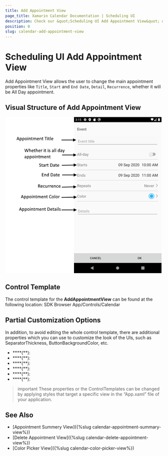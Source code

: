 ```yaml
---
title: Add Appointment View
page_title: Xamarin Calendar Documentation | Scheduling UI
description: Check our &quot;Scheduling UI Add Appointment View&quot; documentation article for Telerik Calendar for Xamarin control.
position: 0
slug: calendar-add-appointment-view
---
```


# Scheduling UI Add Appointment View

Add Appointment View allows the user to change the main appointment properties like `Title`, `Start` and `End Date`, `Detail`, `Recurrence`, whether it will be All Day appointment.

## Visual Structure of Add Appointment View 

![Scheduling UI Add Appointment view](images/calendar-add-appointment-view.png)

## Control Template

The control template for the **AddAppointmentView** can be found at the following location: SDK Browser App/Controls/Calendar

## Partial Customization Options 

In addition, to avoid editing the whole control template, there are additional properties which you can use to customize the look of the UIs, such as SeparatorThickness, ButtonBackgroundColor, etc.  

* ****(**):
* ****(**):
* ****(**):
* ****(**):
* ****(**):
* ****(**):

>important These properties or the ControlTemplates can be changed by applying styles that target a specific view in the “App.xaml” file of your application. 

## See Also

* [Appointment Summery View]({%slug calendar-appointment-summary-view%})
* [Delete Appointment View]({%slug calendar-delete-appointment-view%})
* [Color Picker View]({%slug calendar-color-picker-view%})
